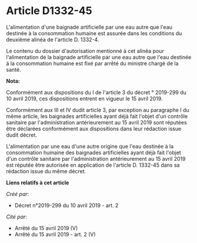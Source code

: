 # Article D1332-45

L'alimentation d'une baignade artificielle par une eau autre que l'eau destinée à la consommation humaine est assurée dans
les conditions du deuxième alinéa de l'article D. 1332-4.

Le contenu du dossier d'autorisation mentionné à cet alinéa pour l'alimentation de la baignade artificielle par une eau autre
que l'eau destinée à la consommation humaine est fixé par arrêté du ministre chargé de la santé.

**Nota:**

Conformément aux dispositions du I de l'article 3 du décret ° 2019-299 du 10 avril 2019, ces dispositions entrent en vigueur
le 15 avril 2019.

Conformément aux III et IV dudit article 3, par exception au paragraphe I du même article, les baignades artificielles ayant
déjà fait l'objet d'un contrôle sanitaire par l'administration antérieurement au 15 avril 2019 sont réputées être déclarées
conformément aux dispositions dans leur rédaction issue dudit décret.

L'alimentation par une eau d'une autre origine que l'eau destinée à la consommation humaine des baignades artificielles ayant
déjà fait l'objet d'un contrôle sanitaire par l'administration antérieurement au 15 avril 2019 est réputée être autorisée en
application de l'article D. 1332-45 dans sa rédaction issue du même décret.

**Liens relatifs à cet article**

_Créé par_:

  - Décret n°2019-299 du 10 avril 2019 - art. 2

_Cité par_:

  - Arrêté du 15 avril 2019 (V)
  - Arrêté du 15 avril 2019 - art. 2 (V)
